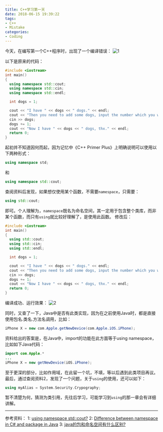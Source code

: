 ```yaml
---
title: C++学习第一天
date: 2018-06-15 19:39:22
tags:
- C++
- Mistake
categories:
- Coding
---
```

今天，在编写第一个C++程序时，出现了一个编译错误：
![1]
<!--more-->
以下是原来的代码：
```c++
#include <iostream>
int main()
{
  using namespace std::cout;
  using namespace std::cin;
  using namespace std::endl;

  int dogs = 1;

  cout << "I have " << dogs << " dogs." << endl;
  cout << "Then you need to add some dogs, input the number which you want to add: ";
  cin >> dogs;
  dogs += 1;
  cout << "Now I have " << dogs << " dogs, thx." << endl;
  return 0;
}
```
起初并不知道因何而起，因为记忆中《C++ Primer Plus》上明确说明可以使用以下两种形式：
```c++
using namespace std;
```
和
```c++
using namespace std::cout;
```
查阅资料后发现，如果想仅使用某个函数，不需要`namespace`，只需要：
```c++
using std::cout;
```
即可。个人理解为，`namespace`既名为命名空间，其一定用于包含整个类库，而非某个函数，而只有`using`就比较好理解了，是使用此函数。
修改后：
```c++
#include <iostream>
int main()
{
  using std::cout;
  using std::cin;
  using std::endl;

  int dogs = 1;

  cout << "I have " << dogs << " dogs." << endl;
  cout << "Then you need to add some dogs, input the number which you want to add: ";
  cin >> dogs;
  dogs += 1;
  cout << "Now I have " << dogs << " dogs, thx." << endl;
  return 0;
}
```
编译成功、运行效果：
![2]

同时，又查了一下，Java中是否有此类实现，因为在之前使用Java时，都是直接使用包名.类名.方法名调用，比如：

```java
iPhone X = new com.Apple.getNewDevice(com.Apple.iOS.iPhone);
```
资料给出的答案是，在Java中，import的功能在此方面等于using namespace，比如如下Java代码：
```java
import com.Apple.*
...
iPhone X = new getNewDevice(iOS.iPhone);
```
至于更深的部分，比如作用域，在此留一个坑，不填，等以后遇到此类项目再议。
最后，通过查阅资料2，发现了一个问题，关于`using`的使用，还可以如下：
```c++
using myAlias = System.Security.Crypography;
```
暂不清楚为何，猜测为类引用，先往后学习，可能学习到`using`的那一章会有详细讲解。

---
参考资料：
1: [using namespace std::cout?][Refer1]
2: [Difference between namespace in C# and package in Java][Refer2]
3: [java的包和命名空间有什么区别?][Refer3]


[1]: http://7xju1y.com1.z0.glb.clouddn.com/20180615193819_I1Td9g_%E5%B1%8F%E5%B9%95%E5%BF%AB%E7%85%A7%202018-06-15%20%E4%B8%8B%E5%8D%887.38.09.png
[2]: http://7xju1y.com1.z0.glb.clouddn.com/20180615200812_zXxF1B_%E5%B1%8F%E5%B9%95%E5%BF%AB%E7%85%A7%202018-06-15%20%E4%B8%8B%E5%8D%888.08.07.png
[Refer1]: http://www.cplusplus.com/forum/general/54292/
[Refer2]: https://stackoverflow.com/questions/9249357/difference-between-namespace-in-c-sharp-and-package-in-java
[Refer3]: https://zhidao.baidu.com/question/88333685.html
